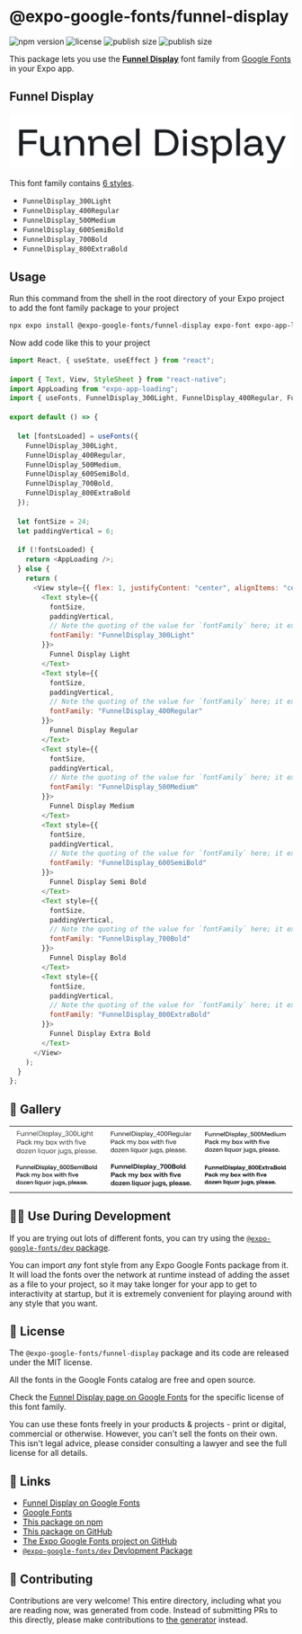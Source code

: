 # @expo-google-fonts/funnel-display

![npm version](https://flat.badgen.net/npm/v/@expo-google-fonts/funnel-display)
![license](https://flat.badgen.net/github/license/expo/google-fonts)
![publish size](https://flat.badgen.net/packagephobia/install/@expo-google-fonts/funnel-display)
![publish size](https://flat.badgen.net/packagephobia/publish/@expo-google-fonts/funnel-display)

This package lets you use the [**Funnel Display**](https://fonts.google.com/specimen/Funnel+Display) font family from [Google Fonts](https://fonts.google.com/) in your Expo app.

## Funnel Display

![Funnel Display](./font-family.png)

This font family contains [6 styles](#-gallery).

- `FunnelDisplay_300Light`
- `FunnelDisplay_400Regular`
- `FunnelDisplay_500Medium`
- `FunnelDisplay_600SemiBold`
- `FunnelDisplay_700Bold`
- `FunnelDisplay_800ExtraBold`

## Usage

Run this command from the shell in the root directory of your Expo project to add the font family package to your project

```sh
npx expo install @expo-google-fonts/funnel-display expo-font expo-app-loading
```

Now add code like this to your project

```js
import React, { useState, useEffect } from "react";

import { Text, View, StyleSheet } from "react-native";
import AppLoading from "expo-app-loading";
import { useFonts, FunnelDisplay_300Light, FunnelDisplay_400Regular, FunnelDisplay_500Medium, FunnelDisplay_600SemiBold, FunnelDisplay_700Bold, FunnelDisplay_800ExtraBold } from '@expo-google-fonts/funnel-display';

export default () => {

  let [fontsLoaded] = useFonts({
    FunnelDisplay_300Light, 
    FunnelDisplay_400Regular, 
    FunnelDisplay_500Medium, 
    FunnelDisplay_600SemiBold, 
    FunnelDisplay_700Bold, 
    FunnelDisplay_800ExtraBold
  });

  let fontSize = 24;
  let paddingVertical = 6;

  if (!fontsLoaded) {
    return <AppLoading />;
  } else {
    return (
      <View style={{ flex: 1, justifyContent: "center", alignItems: "center" }}>
        <Text style={{
          fontSize,
          paddingVertical,
          // Note the quoting of the value for `fontFamily` here; it expects a string!
          fontFamily: "FunnelDisplay_300Light"
        }}>
          Funnel Display Light
        </Text>
        <Text style={{
          fontSize,
          paddingVertical,
          // Note the quoting of the value for `fontFamily` here; it expects a string!
          fontFamily: "FunnelDisplay_400Regular"
        }}>
          Funnel Display Regular
        </Text>
        <Text style={{
          fontSize,
          paddingVertical,
          // Note the quoting of the value for `fontFamily` here; it expects a string!
          fontFamily: "FunnelDisplay_500Medium"
        }}>
          Funnel Display Medium
        </Text>
        <Text style={{
          fontSize,
          paddingVertical,
          // Note the quoting of the value for `fontFamily` here; it expects a string!
          fontFamily: "FunnelDisplay_600SemiBold"
        }}>
          Funnel Display Semi Bold
        </Text>
        <Text style={{
          fontSize,
          paddingVertical,
          // Note the quoting of the value for `fontFamily` here; it expects a string!
          fontFamily: "FunnelDisplay_700Bold"
        }}>
          Funnel Display Bold
        </Text>
        <Text style={{
          fontSize,
          paddingVertical,
          // Note the quoting of the value for `fontFamily` here; it expects a string!
          fontFamily: "FunnelDisplay_800ExtraBold"
        }}>
          Funnel Display Extra Bold
        </Text>
      </View>
    );
  }
};
```

## 🔡 Gallery


||||
|-|-|-|
|![FunnelDisplay_300Light](./FunnelDisplay_300Light.ttf.png)|![FunnelDisplay_400Regular](./FunnelDisplay_400Regular.ttf.png)|![FunnelDisplay_500Medium](./FunnelDisplay_500Medium.ttf.png)||
|![FunnelDisplay_600SemiBold](./FunnelDisplay_600SemiBold.ttf.png)|![FunnelDisplay_700Bold](./FunnelDisplay_700Bold.ttf.png)|![FunnelDisplay_800ExtraBold](./FunnelDisplay_800ExtraBold.ttf.png)||


## 👩‍💻 Use During Development

If you are trying out lots of different fonts, you can try using the [`@expo-google-fonts/dev` package](https://github.com/expo/google-fonts/tree/master/font-packages/dev#readme).

You can import _any_ font style from any Expo Google Fonts package from it. It will load the fonts over the network at runtime instead of adding the asset as a file to your project, so it may take longer for your app to get to interactivity at startup, but it is extremely convenient for playing around with any style that you want.


## 📖 License

The `@expo-google-fonts/funnel-display` package and its code are released under the MIT license.

All the fonts in the Google Fonts catalog are free and open source.

Check the [Funnel Display page on Google Fonts](https://fonts.google.com/specimen/Funnel+Display) for the specific license of this font family.

You can use these fonts freely in your products & projects - print or digital, commercial or otherwise. However, you can't sell the fonts on their own. This isn't legal advice, please consider consulting a lawyer and see the full license for all details.

## 🔗 Links

- [Funnel Display on Google Fonts](https://fonts.google.com/specimen/Funnel+Display)
- [Google Fonts](https://fonts.google.com/)
- [This package on npm](https://www.npmjs.com/package/@expo-google-fonts/funnel-display)
- [This package on GitHub](https://github.com/expo/google-fonts/tree/master/font-packages/funnel-display)
- [The Expo Google Fonts project on GitHub](https://github.com/expo/google-fonts)
- [`@expo-google-fonts/dev` Devlopment Package](https://github.com/expo/google-fonts/tree/master/font-packages/dev)

## 🤝 Contributing

Contributions are very welcome! This entire directory, including what you are reading now, was generated from code. Instead of submitting PRs to this directly, please make contributions to [the generator](https://github.com/expo/google-fonts/tree/master/packages/generator) instead.
